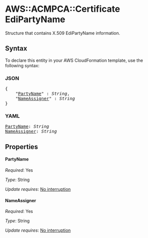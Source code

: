 # AWS::ACMPCA::Certificate EdiPartyName

Structure that contains X.509 EdiPartyName information.

## Syntax

To declare this entity in your AWS CloudFormation template, use the following syntax:

### JSON

<pre>
{
    "<a href="#partyname" title="PartyName">PartyName</a>" : <i>String</i>,
    "<a href="#nameassigner" title="NameAssigner">NameAssigner</a>" : <i>String</i>
}
</pre>

### YAML

<pre>
<a href="#partyname" title="PartyName">PartyName</a>: <i>String</i>
<a href="#nameassigner" title="NameAssigner">NameAssigner</a>: <i>String</i>
</pre>

## Properties

#### PartyName

_Required_: Yes

_Type_: String

_Update requires_: [No interruption](https://docs.aws.amazon.com/AWSCloudFormation/latest/UserGuide/using-cfn-updating-stacks-update-behaviors.html#update-no-interrupt)

#### NameAssigner

_Required_: Yes

_Type_: String

_Update requires_: [No interruption](https://docs.aws.amazon.com/AWSCloudFormation/latest/UserGuide/using-cfn-updating-stacks-update-behaviors.html#update-no-interrupt)

